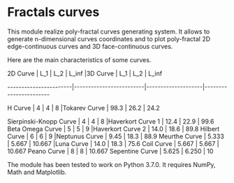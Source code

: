 # Fractals curves

This module realize poly-fractal curves generating system. It allows to generate n-dimensional curves coordinates and to plot poly-fractal 2D edge-continuous curves and 3D face-continuous curves.

Here are the main characteristics of some curves.

2D Curve               |  L_1  |  L_2  |  L_inf  |3D Curve            |  L_1  |  L_2  | L_inf

-----------------------|-------------------------|--------------------|-----------------------

H Curve                |   4   |   4   |    8    |Tokarev Curve       | 98.3  | 26.2  | 24.2

Sierpinski-Knopp Curve |   4   |   4   |    8    |Haverkort Curve 1   | 12.4  | 22.9  | 99.6
Beta Omega Curve       |   5   |   5   |    9    |Haverkort Curve 2   | 14.0  | 18.6  | 89.8
Hilbert Curve          |   6   |   6   |    9    |Neptunus Curve      | 9.45  | 18.3  | 88.9
Meurthe Curve          | 5.333 | 5.667 | 10.667  |Luna Curve          | 14.0  | 18.3  | 75.6
Coil Curve             | 5.667 | 5.667 | 10.667
Peano Curve            |   8   |   8   | 10.667
Sepentine Curve        | 5.625 | 6.250 |   10

The module has been tested to work on Python 3.7.0. It requires NumPy, Math and Matplotlib.
